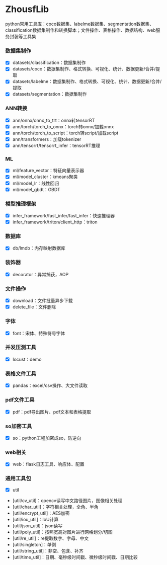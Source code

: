 # ZhousfLib

python常用工具库：coco数据集、labelme数据集、segmentation数据集、classification数据集制作和转换脚本；文件操作、表格操作、数据结构、web服务封装等工具集

### 数据集制作

* [X]  datasets/classification：数据集制作
* [X]  datasets/coco：数据集制作、格式转换、可视化、统计、数据更新/合并/提取
* [X]  datasets/labelme：数据集制作、格式转换、可视化、统计、数据更新/合并/提取
* [X]  datasets/segmentation：数据集制作

### ANN转换

* [X]  ann/onnx/onnx_to_trt：onnx转tensorRT
* [X]  ann/torch/torch_to_onnx：torch转onnx/加载onnx
* [X]  ann/torch/torch_to_script：torch转script/加载script
* [X]  ann/transformers：加载tokenizer
* [X]  ann/tensorrt/tensorrt_infer：tensorRT推理

### ML

* [X]  ml/feature_vector：特征向量表示器
* [X]  ml/model_cluster：kmeans聚类
* [X]  ml/model_lr：线性回归
* [X]  ml/model_gbdt：GBDT

### 模型推理框架

* [X]  infer_framework/fast_infer/fast_infer：快速推理器
* [X]  infer_framework/triton/client_http：triton

### 数据库

* [X]  db/lmdb：内存映射数据库

### 装饰器

* [X]  decorator：异常捕获，AOP

### 文件操作

* [X]  download：文件批量异步下载
* [X]  delete_file：文件删除

### 字体

* [X]  font：宋体、特殊符号字体

### 并发压测工具

* [X]  locust：demo

### 表格文件工具

* [X]  pandas：excel/csv操作、大文件读取

### pdf文件工具

* [X]  pdf：pdf导出图片、pdf文本和表格提取

### so加密工具

* [X]  so：python工程加密成so，防逆向

### web相关

* [X]  web：flask日志工具、响应体、配置

### 通用工具包

* [X]  util

* [util/cv_util]：opencv读写中文路径图片，图像相关处理
* [util/char_util]：字符相关处理，全角、半角
* [util/encrypt_util]：AES加密
* [util/iou_util]：IoU计算
* [util/json_util]：json读写
* [util/poly_util]：按照宽高对图片进行网格划分/切图
* [util/re_util]：re提取数字、字母、中文
* [util/singleton]：单例
* [util/string_util]：非空、包含、补齐
* [util/time_util]：日期、毫秒级时间戳、微秒级时间戳、日期比较
